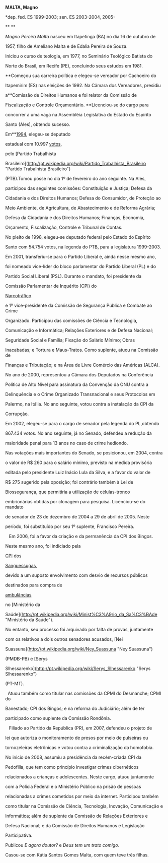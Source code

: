 **MALTA, Magno**



\*dep. fed. ES 1999-2003; sen. ES 2003-2004, 2005-



** **



*Magno Pereira Malta* nasceu em Itapetinga (BA) no dia 16 de outubro de

1957, filho de Ameliano Malta e de Edalia Pereira de Souza.



Iniciou o curso de teologia, em 1977, no Seminário Teológico Batista do

Norte do Brasil, em Recife (PE), concluindo seus estudos em 1981.



**Começou sua carreira política e elegeu-se vereador por Cachoeiro do

Itapemirim (ES) nas eleições de 1992. Na Câmara dos Vereadores, presidiu

a**Comissão de Direitos Humanos e foi relator da Comissão de

Fiscalização e Controle Orçamentário. **Licenciou-se do cargo para

concorrer a uma vaga na Assembléia Legislativa do Estado do Espírito

Santo (Ales), obtendo sucesso.

Em**[1994](http://pt.wikipedia.org/wiki/1994 "1994"), elegeu-se deputado

estadual com 10.997 [votos](http://pt.wikipedia.org/wiki/Voto "Voto"),

pelo [Partido Trabalhista

Brasileiro](http://pt.wikipedia.org/wiki/Partido_Trabalhista_Brasileiro "Partido Trabalhista Brasileiro")

(PTB).Tomou posse no dia 1º de fevereiro do ano seguinte. Na Ales,

participou das seguintes comissões: Constituição e Justiça; Defesa da

Cidadania e dos Direitos Humanos; Defesa do Consumidor, de Proteção ao

Meio Ambiente, de Agricultura, de Abastecimento e de Reforma Agrária;

Defesa da Cidadania e dos Direitos Humanos; Finanças, Economia,

Orçamento, Fiscalização, Controle e Tribunal de Contas.



No pleito de 1998, elegeu-se deputado federal pelo Estado do Espírito

Santo com 54.754 votos, na legenda do PTB, para a legislatura 1999-2003.

Em 2001, transferiu-se para o Partido Liberal e, ainda nesse mesmo ano,

foi nomeado vice-líder do bloco parlamentar do Partido Liberal (PL) e do

Partido Social Liberal (PSL). Durante o mandato, foi presidente da

Comissão Parlamentar de Inquérito (CPI) do

[Narcotráfico](http://pt.wikipedia.org/wiki/Narcotr%C3%A1fico "Narcotráfico")

e 1º vice-presidente da Comissão de Segurança Pública e Combate ao Crime

Organizado. Participou das comissões de Ciência e Tecnologia,

Comunicação e Informática; Relações Exteriores e de Defesa Nacional;

Seguridade Social e Família; Fixação do Salário Mínimo; Obras

Inacabadas; e Tortura e Maus-Tratos. Como suplente, atuou na Comissão de

Finanças e Tributação; e na Área de Livre Comércio das Américas (ALCA).



No ano de 2000, representou a Câmara dos Deputados na Conferência

Política de Alto Nível para assinatura da Convenção da ONU contra a

Delinquência e o Crime Organizado Transnacional e seus Protocolos em

Palermo, na Itália. No ano seguinte, votou contra a instalação da CPI da

Corrupção.



Em 2002, elegeu-se para o cargo de senador pela legenda do PL,obtendo

867.434 votos. No ano seguinte, já no Senado, defendeu a redução da

maioridade penal para 13 anos no caso de crime hediondo.



Nas votações mais importantes do Senado, se posicionou, em 2004, contra

o valor de R\$ 260 para o salário mínimo, previsto na medida provisória

editada pelo presidente Luiz Inácio Lula da Silva, e a favor do valor de

R\$ 275 sugerido pela oposição; foi contrário também à Lei de

Biossegurança, que permitiria a utilização de células-tronco

embrionárias obtidas por clonagem para pesquisa. Licenciou-se do mandato

de senador de 23 de dezembro de 2004 a 29 de abril de 2005. Neste

período, foi substituído por seu 1º suplente, Francisco Pereira.



   Em 2006, foi a favor da criação e da permanência da CPI dos Bingos.

Neste mesmo ano, foi indiciado pela

[CPI](http://pt.wikipedia.org/wiki/CPI "CPI") dos

[Sanguessugas](http://pt.wikipedia.org/wiki/Esc%C3%A2ndalo_das_Sanguessugas "Escândalo das Sanguessugas"),

devido a um suposto envolvimento com desvio de recursos públicos

destinados para compra de

[ambulâncias](http://pt.wikipedia.org/wiki/Ambul%C3%A2ncia "Ambulância")

no [Ministério da

Saúde](http://pt.wikipedia.org/wiki/Minist%C3%A9rio_da_Sa%C3%BAde "Ministério da Saúde").

No entanto, seu processo foi arquivado por falta de provas, juntamente

com os relativos a dois outros senadores acusados, [Nei

Suassuna](http://pt.wikipedia.org/wiki/Ney_Suassuna "Ney Suassuna")

(PMDB-PB) e [Serys

Slhessarenko](http://pt.wikipedia.org/wiki/Serys_Slhessarenko "Serys Slhessarenko")

(PT-MT).



  Atuou também como titular nas comissões da CPMI do Desmanche; CPMI do

Banestado; CPI dos Bingos; e na reforma do Judiciário; além de ter

participado como suplente da Comissão Rondônia.



   Filiado ao Partido da República (PR), em 2007, defendeu o projeto de

lei que autoriza o monitoramento de presos por meio de pulseiras ou

tornozeleiras eletrônicas e votou contra a criminalização da homofobia.



No inicio de 2008, assumiu a presidência da recém-criada CPI da

Pedofilia, que tem como princípio investigar crimes cibernéticos

relacionados a crianças e adolescentes. Neste cargo, atuou juntamente

com a Polícia Federal e o Ministério Público na prisão de pessoas

relacionadas a crimes cometidos por meio da internet. Participou também

como titular na Comissão de Ciência, Tecnologia, Inovação, Comunicação e

Informática; além de suplente da Comissão de Relações Exteriores e

Defesa Nacional; e da Comissão de Direitos Humanos e Legislação

Participativa.



Publicou *E agora doutor?* e *Deus tem um trato comigo*.



Casou-se com Kátia Santos Gomes Malta, com quem teve três filhas.



 



